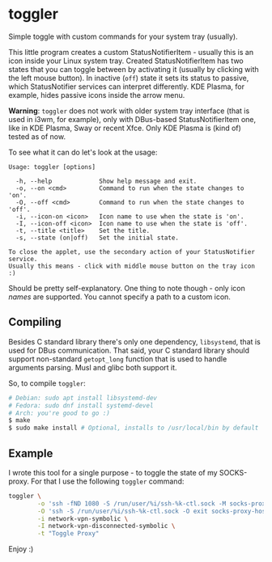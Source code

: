 # toggler
Simple toggle with custom commands for your system tray (usually).

This little program creates a custom StatusNotifierItem - usually this is an icon inside your Linux system tray. Created StatusNotifierItem has two states that you can toggle between by activating it (usually by clicking with the left mouse button). In inactive (`off`) state it sets its status to passive, which StatusNotifier services can interpret differently. KDE Plasma, for example, hides passive icons inside the arrow menu.

**Warning**: `toggler` does not work with older system tray interface (that is used in i3wm, for example), only with DBus-based StatusNotifierItem one, like in KDE Plasma, Sway or recent Xfce. Only KDE Plasma is (kind of) tested as of now.

To see what it can do let's look at the usage:

```
Usage: toggler [options]

  -h, --help             Show help message and exit.
  -o, --on <cmd>         Command to run when the state changes to 'on'.
  -O, --off <cmd>        Command to run when the state changes to 'off'.
  -i, --icon-on <icon>   Icon name to use when the state is 'on'.
  -I, --icon-off <icon>  Icon name to use when the state is 'off'.
  -t, --title <title>    Set the title.
  -s, --state (on|off)   Set the initial state.

To close the applet, use the secondary action of your StatusNotifier service.
Usually this means - click with middle mouse button on the tray icon :)
```

Should be pretty self-explanatory. One thing to note though - only icon *names* are supported. You cannot specify a path to a custom icon.

## Compiling

Besides C standard library there's only one dependency, `libsystemd`, that is used for DBus communication. That said, your C standard library should support non-standard `getopt_long` function that is used to handle arguments parsing. Musl and glibc both support it.

So, to compile `toggler`:

```sh
# Debian: sudo apt install libsystemd-dev
# Fedora: sudo dnf install systemd-devel
# Arch: you're good to go :)
$ make
$ sudo make install # Optional, installs to /usr/local/bin by default
```

## Example

I wrote this tool for a single purpose - to toggle the state of my SOCKS-proxy. For that I use the following `toggler` command:

```sh
toggler \
        -o 'ssh -fND 1080 -S /run/user/%i/ssh-%k-ctl.sock -M socks-proxy-host' \
        -O 'ssh -S /run/user/%i/ssh-%k-ctl.sock -O exit socks-proxy-host' \
        -i network-vpn-symbolic \
        -I network-vpn-disconnected-symbolic \
        -t "Toggle Proxy"
```

Enjoy :)
